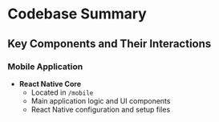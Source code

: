 # Codebase Summary

## Key Components and Their Interactions

### Mobile Application
- **React Native Core**
  - Located in `/mobile`
  - Main application logic and UI components
  - React Native configuration and setup files
